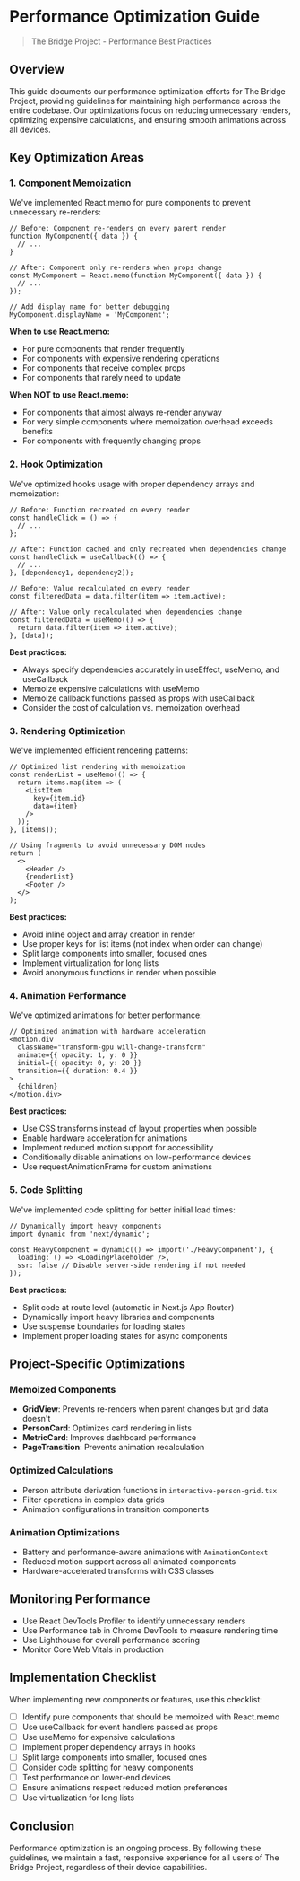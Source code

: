 # Performance Optimization Guide
> The Bridge Project - Performance Best Practices

## Overview
This guide documents our performance optimization efforts for The Bridge Project, providing guidelines for maintaining high performance across the entire codebase. Our optimizations focus on reducing unnecessary renders, optimizing expensive calculations, and ensuring smooth animations across all devices.

## Key Optimization Areas

### 1. Component Memoization

We've implemented React.memo for pure components to prevent unnecessary re-renders:

```tsx
// Before: Component re-renders on every parent render
function MyComponent({ data }) {
  // ...
}

// After: Component only re-renders when props change
const MyComponent = React.memo(function MyComponent({ data }) {
  // ...
});

// Add display name for better debugging
MyComponent.displayName = 'MyComponent';
```

**When to use React.memo:**
- For pure components that render frequently
- For components with expensive rendering operations
- For components that receive complex props
- For components that rarely need to update

**When NOT to use React.memo:**
- For components that almost always re-render anyway
- For very simple components where memoization overhead exceeds benefits
- For components with frequently changing props

### 2. Hook Optimization

We've optimized hooks usage with proper dependency arrays and memoization:

```tsx
// Before: Function recreated on every render
const handleClick = () => {
  // ...
};

// After: Function cached and only recreated when dependencies change
const handleClick = useCallback(() => {
  // ...
}, [dependency1, dependency2]);

// Before: Value recalculated on every render
const filteredData = data.filter(item => item.active);

// After: Value only recalculated when dependencies change
const filteredData = useMemo(() => {
  return data.filter(item => item.active);
}, [data]);
```

**Best practices:**
- Always specify dependencies accurately in useEffect, useMemo, and useCallback
- Memoize expensive calculations with useMemo
- Memoize callback functions passed as props with useCallback
- Consider the cost of calculation vs. memoization overhead

### 3. Rendering Optimization

We've implemented efficient rendering patterns:

```tsx
// Optimized list rendering with memoization
const renderList = useMemo(() => {
  return items.map(item => (
    <ListItem 
      key={item.id}
      data={item}
    />
  ));
}, [items]);

// Using fragments to avoid unnecessary DOM nodes
return (
  <>
    <Header />
    {renderList}
    <Footer />
  </>
);
```

**Best practices:**
- Avoid inline object and array creation in render
- Use proper keys for list items (not index when order can change)
- Split large components into smaller, focused ones
- Implement virtualization for long lists
- Avoid anonymous functions in render when possible

### 4. Animation Performance

We've optimized animations for better performance:

```tsx
// Optimized animation with hardware acceleration
<motion.div
  className="transform-gpu will-change-transform"
  animate={{ opacity: 1, y: 0 }}
  initial={{ opacity: 0, y: 20 }}
  transition={{ duration: 0.4 }}
>
  {children}
</motion.div>
```

**Best practices:**
- Use CSS transforms instead of layout properties when possible
- Enable hardware acceleration for animations
- Implement reduced motion support for accessibility
- Conditionally disable animations on low-performance devices
- Use requestAnimationFrame for custom animations

### 5. Code Splitting

We've implemented code splitting for better initial load times:

```tsx
// Dynamically import heavy components
import dynamic from 'next/dynamic';

const HeavyComponent = dynamic(() => import('./HeavyComponent'), {
  loading: () => <LoadingPlaceholder />,
  ssr: false // Disable server-side rendering if not needed
});
```

**Best practices:**
- Split code at route level (automatic in Next.js App Router)
- Dynamically import heavy libraries and components
- Use suspense boundaries for loading states
- Implement proper loading states for async components

## Project-Specific Optimizations

### Memoized Components
- **GridView**: Prevents re-renders when parent changes but grid data doesn't
- **PersonCard**: Optimizes card rendering in lists
- **MetricCard**: Improves dashboard performance
- **PageTransition**: Prevents animation recalculation

### Optimized Calculations
- Person attribute derivation functions in `interactive-person-grid.tsx`
- Filter operations in complex data grids
- Animation configurations in transition components

### Animation Optimizations
- Battery and performance-aware animations with `AnimationContext`
- Reduced motion support across all animated components
- Hardware-accelerated transforms with CSS classes

## Monitoring Performance

- Use React DevTools Profiler to identify unnecessary renders
- Use Performance tab in Chrome DevTools to measure rendering time
- Use Lighthouse for overall performance scoring
- Monitor Core Web Vitals in production

## Implementation Checklist

When implementing new components or features, use this checklist:

- [ ] Identify pure components that should be memoized with React.memo
- [ ] Use useCallback for event handlers passed as props
- [ ] Use useMemo for expensive calculations
- [ ] Implement proper dependency arrays in hooks
- [ ] Split large components into smaller, focused ones
- [ ] Consider code splitting for heavy components
- [ ] Test performance on lower-end devices
- [ ] Ensure animations respect reduced motion preferences
- [ ] Use virtualization for long lists

## Conclusion

Performance optimization is an ongoing process. By following these guidelines, we maintain a fast, responsive experience for all users of The Bridge Project, regardless of their device capabilities. 